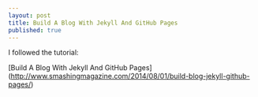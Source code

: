 ```yaml
---
layout: post
title: Build A Blog With Jekyll And GitHub Pages
published: true
---
```


I followed the tutorial: 

[Build A Blog With Jekyll And GitHub Pages] (http://www.smashingmagazine.com/2014/08/01/build-blog-jekyll-github-pages/)
